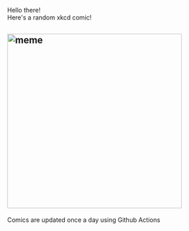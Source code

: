 Hello there! <br>Here's a random xkcd comic!<br>
## <img src="https://imgs.xkcd.com/comics/rubber_sheet.png" alt="meme" width="400"/><br>
Comics are updated once a day using Github Actions